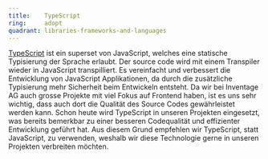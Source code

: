 ```yaml
---
title:    TypeScript  
ring:     adopt  
quadrant: libraries-frameworks-and-languages
---
```


[TypeScript][typescript] ist ein superset von JavaScript, welches eine statische Typisierung der Sprache erlaubt. Der source code wird
mit einem Transpiler wieder in JavaScript transpilliert. Es vereinfacht und verbessert die Entwicklung von JavaScript
Applikationen, da durch die zusätzliche Typisierung mehr Sicherheit beim Entwickeln entsteht. Da wir bei Inventage AG
auch grosse Projekte mit viel Fokus auf Frontend haben, ist es uns sehr wichtig, dass auch dort die Qualität des Source
Codes gewährleistet werden kann. Schon heute wird TypeScript in unseren Projekten eingesetzt, was bereits bemerkbar zu
einer besseren Codequalität und effizienter Entwicklung geführt hat. Aus diesem Grund empfehlen wir TypeScript, statt
JavaScript, zu verwenden, weshalb wir diese Technologie gerne in unseren Projekten verbreiten möchten.

[typescript]: https://www.typescriptlang.org/
